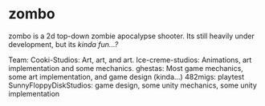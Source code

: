 # zombo
zombo is a 2d top-down zombie apocalypse shooter. Its still heavily under development, but its _kinda fun...?_

Team:
Cooki-Studios: Art, art, and art.
Ice-creme-studios: Animations, art implementation and some mechanics.
ghestas: Most game mechanics, some art implementation, and game design (kinda...)
482migs: playtest
SunnyFloppyDiskStudios: game design, some unity mechanics, some unity implementation
